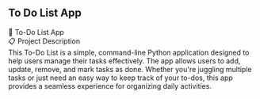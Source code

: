 ## To Do List App

📝 To-Do List App <br>
📋 Project Description <br>
This To-Do List is a simple, command-line Python application designed to help users manage their tasks effectively. The app allows users to add, update, remove, and mark tasks as done. Whether you're juggling multiple tasks or just need an easy way to keep track of your to-dos, this app provides a seamless experience for organizing daily activities.

